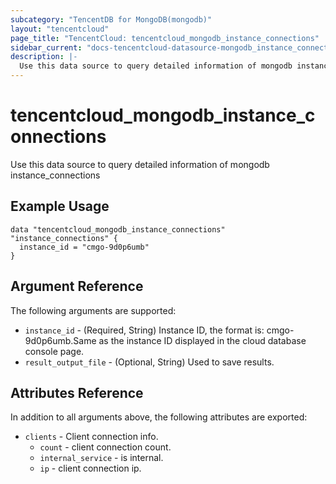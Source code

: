 ```yaml
---
subcategory: "TencentDB for MongoDB(mongodb)"
layout: "tencentcloud"
page_title: "TencentCloud: tencentcloud_mongodb_instance_connections"
sidebar_current: "docs-tencentcloud-datasource-mongodb_instance_connections"
description: |-
  Use this data source to query detailed information of mongodb instance_connections
---
```


# tencentcloud_mongodb_instance_connections

Use this data source to query detailed information of mongodb instance_connections

## Example Usage

```hcl
data "tencentcloud_mongodb_instance_connections" "instance_connections" {
  instance_id = "cmgo-9d0p6umb"
}
```

## Argument Reference

The following arguments are supported:

* `instance_id` - (Required, String) Instance ID, the format is: cmgo-9d0p6umb.Same as the instance ID displayed in the cloud database console page.
* `result_output_file` - (Optional, String) Used to save results.

## Attributes Reference

In addition to all arguments above, the following attributes are exported:

* `clients` - Client connection info.
  * `count` - client connection count.
  * `internal_service` - is internal.
  * `ip` - client connection ip.



